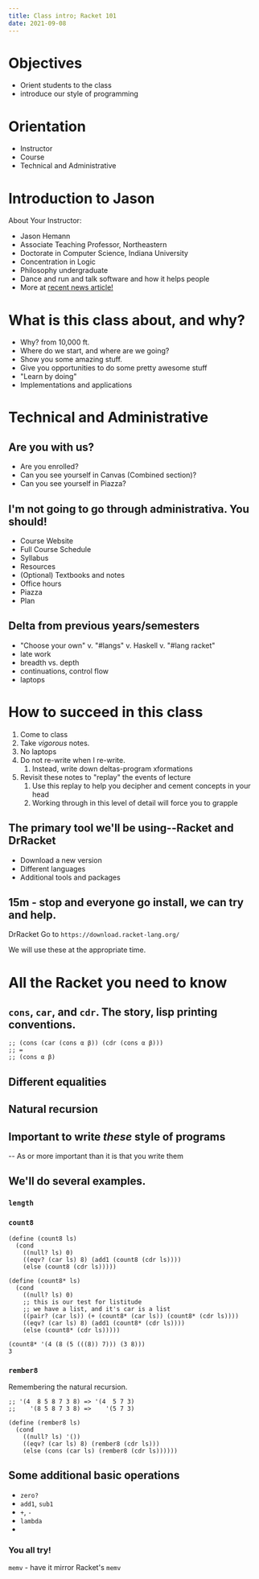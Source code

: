 ```yaml
---
title: Class intro; Racket 101
date: 2021-09-08
---
```


# Objectives

  - Orient students to the class
  - introduce our style of programming

# Orientation
  
  - Instructor
  - Course 
  - Technical and Administrative 

# Introduction to Jason

  About Your Instructor: 
   - Jason Hemann
   - Associate Teaching Professor, Northeastern
   - Doctorate in Computer Science, Indiana University
   - Concentration in Logic
   - Philosophy undergraduate
   - Dance and run and talk software and how it helps people
   - More at [recent news article!](https://twitter.com/KhouryCollege/status/1351680876254539776)

# What is this class about, and why? 

   - Why? from 10,000 ft. 
   - Where do we start, and where are we going? 
   - Show you some amazing stuff.
   - Give you opportunities to do some pretty awesome stuff
   - "Learn by doing"
   - Implementations and applications

# Technical and Administrative 

## Are you with us? 
   - Are you enrolled? 
   - Can you see yourself in Canvas (Combined section)?
   - Can you see yourself in Piazza? 

## I'm not going to go through administrativa. You should! 

  - Course Website
   - Full Course Schedule
   - Syllabus
   - Resources
   - (Optional) Textbooks and notes
   - Office hours 
  - Piazza 
  - Plan
   
## Delta from previous years/semesters
   - "Choose your own" v. "#langs" v. Haskell v. "#lang racket"
   - late work
   - breadth vs. depth 
   - continuations, control flow
   - laptops

# How to succeed in this class

 1. Come to class
 1. Take _vigorous_ notes. 
 1. No laptops
 1. Do not re-write when I re-write. 
    1. Instead, write down deltas-program xformations
 1. Revisit these notes to "replay" the events of lecture
    1. Use this replay to help you decipher and cement concepts in your head
	1. Working through in this level of detail will force you to grapple

## The primary tool we'll be using--Racket and DrRacket
 - Download a new version
 - Different languages
 - Additional tools and packages
 

## 15m - stop and everyone go install, we can try and help.

DrRacket Go to `https://download.racket-lang.org/`

We will use these at the appropriate time. 

# All the Racket you need to know

## `cons`, `car`, and `cdr`. The story, lisp printing conventions.

```racket
;; (cons (car (cons α β)) (cdr (cons α β)))
;; =
;; (cons α β)
```

## Different equalities



## Natural recursion


## Important to write *these* style of programs

 -- As or more important than it is that you write them

## We'll do several examples.

### `length`


### `count8`

```racket
(define (count8 ls)
  (cond
    ((null? ls) 0)
    ((eqv? (car ls) 8) (add1 (count8 (cdr ls))))
    (else (count8 (cdr ls)))))
```

```racket
(define (count8* ls)
  (cond
    ((null? ls) 0)
    ;; this is our test for listitude 
    ;; we have a list, and it's car is a list
    ((pair? (car ls)) (+ (count8* (car ls)) (count8* (cdr ls))))
    ((eqv? (car ls) 8) (add1 (count8* (cdr ls))))
    (else (count8* (cdr ls)))))
```

```racket
(count8* '(4 (8 (5 (((8)) 7))) (3 8)))
3
```

### `rember8` 

Remembering the natural recursion.

```racket
;; '(4  8 5 8 7 3 8) => '(4  5 7 3) 
;;    '(8 5 8 7 3 8) =>    '(5 7 3)

(define (rember8 ls)
  (cond
    ((null? ls) '())
    ((eqv? (car ls) 8) (rember8 (cdr ls)))
    (else (cons (car ls) (rember8 (cdr ls))))))
```

## Some additional basic operations

 - `zero?`
 - `add1`, `sub1`
 - `+`, `-`
 - `lambda`
 - 

### You all try!

`memv` - have it mirror Racket's `memv`


